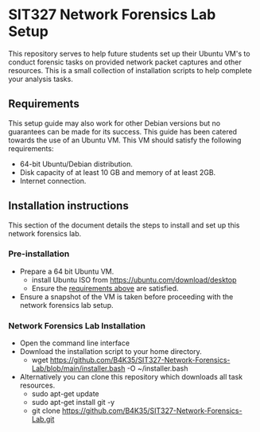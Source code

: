 # SIT327 Network Forensics Lab Setup

This repository serves to help future students set up their Ubuntu VM's to conduct forensic tasks on provided network packet captures and other resources. This is a small collection of installation scripts to help complete your analysis tasks. 

## Requirements
This setup guide may also work for other Debian versions but no guarantees can be made for its success. This guide has been catered towards the use of an Ubuntu VM. This VM should satisfy the following requirements:

* 64-bit Ubuntu/Debian distribution.
* Disk capacity of at least 10 GB and memory of at least 2GB.
* Internet connection.

## Installation instructions
This section of the document details the steps to install and set up this network forensics lab.

### Pre-installation
* Prepare a 64 bit Ubuntu VM.
	* install Ubuntu ISO from https://ubuntu.com/download/desktop
	* Ensure the [requirements above](#requirements) are satisfied.
* Ensure a snapshot of the VM is taken before proceeding with the network forensics lab setup.

### Network Forensics Lab Installation
* Open the command line interface
* Download the installation script to your home directory.
	* wget https://github.com/B4K35/SIT327-Network-Forensics-Lab/blob/main/installer.bash -O ~/installer.bash
* Alternatively you can clone this repository which downloads all task resources.
	* sudo apt-get update
	* sudo apt-get install git -y
	* git clone https://github.com/B4K35/SIT327-Network-Forensics-Lab.git

